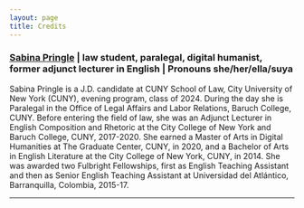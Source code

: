 ```yaml
---
layout: page
title: Credits
---
```


### [Sabina Pringle](https://sabinapringle.commons.gc.cuny.edu/) | law student, paralegal, digital humanist, former adjunct lecturer in English | Pronouns she/her/ella/suya

Sabina Pringle is a J.D. candidate at CUNY School of Law, City University of New York (CUNY), evening program, class of 2024. During the day she is Paralegal in the Office of Legal Affairs and Labor Relations, Baruch College, CUNY. Before entering the field of law, she was an Adjunct Lecturer in English Composition and Rhetoric at the City College of New York and Baruch College, CUNY, 2017-2020. She earned a Master of Arts in Digital Humanities at The Graduate Center, CUNY, in 2020, and a Bachelor of Arts in English Literature at the City College of New York, CUNY, in 2014. She was awarded two Fulbright Fellowships, first as English Teaching Assistant and then as Senior English Teaching Assistant at Universidad del Atlántico, Barranquilla, Colombia, 2015-17.  

---
